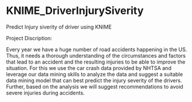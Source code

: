 # KNIME_DriverInjurySiverity
Predict Injury siverity of driver using KNIME

Project Discription: 

Every year we have a huge number of road accidents happening in the US. Thus, it needs a thorough understanding of the circumstances and factors that lead to an accident and the resulting injuries to be able to improve the situation. For this we use the car crash data provided by NHTSA and leverage our data mining skills to analyze the data and suggest a suitable data mining model that can best predict the injury severity of the drivers. 
Further, based on the analysis we will suggest recommendations to avoid severe injuries during accidents. 

